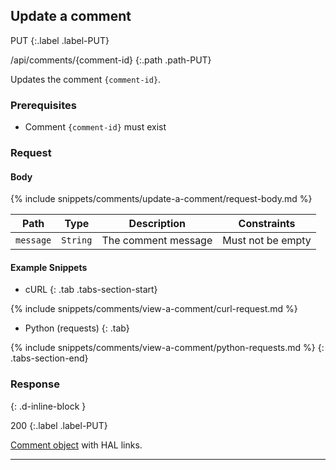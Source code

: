 ## Update a comment

PUT
{:.label .label-PUT}

/api/comments/{comment-id}
{:.path .path-PUT}

Updates the comment `{comment-id}`.

### Prerequisites

- Comment `{comment-id}` must exist

### Request

#### Body

{% include snippets/comments/update-a-comment/request-body.md %}

Path | Type | Description | Constraints
---- | ---- | ----------- | -----------
`message` | `String` | The comment message | Must not be empty

#### Example Snippets
- cURL
{: .tab .tabs-section-start}

{% include snippets/comments/view-a-comment/curl-request.md %}

- Python (requests)
{: .tab}

{% include snippets/comments/view-a-comment/python-requests.md %}
{: .tabs-section-end}

### Response
{: .d-inline-block }

200
{:.label .label-PUT}

[Comment object](#comment-object) with HAL links.

---
